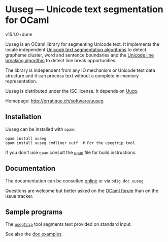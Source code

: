 Uuseg — Unicode text segmentation for OCaml
===============================================================================
v15.1.0+dune

Uuseg is an OCaml library for segmenting Unicode text. It implements
the locale independent [Unicode text segmentation algorithms][1] to
detect grapheme cluster, word and sentence boundaries and the [Unicode
line breaking algorithm][2] to detect line break opportunities.

The library is independent from any IO mechanism or Unicode text data
structure and it can process text without a complete in-memory
representation.

Uuseg is distributed under the ISC license. It depends on [Uucp].

[1]: http://www.unicode.org/reports/tr29/
[2]: http://www.unicode.org/reports/tr14/
[Uucp]: http://erratique.ch/software/uucp

Homepage: <http://erratique.ch/software/uuseg>

## Installation

Uuseg can be installed with `opam`:

    opam install uuseg
    opam install uuseg cmdliner uutf  # For the usegtrip tool. 

If you don't use `opam` consult the [`opam`](opam) file for build
instructions.

## Documentation

The documentation can be consulted [online] or via `odig doc uuseg`.

Questions are welcome but better asked on the [OCaml forum] than on 
the issue tracker.

[online]: http://erratique.ch/software/uuseg/doc/
[OCaml forum]: https://discuss.ocaml.org/


## Sample programs

The [`usegtrip`] tool segments text provided on standard input.

See also the [doc examples].

[`usegtrip`]: test/usegtrip.ml
[doc examples]: test/examples.ml

